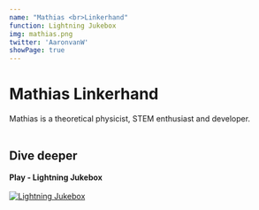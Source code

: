 ```yaml
---
name: "Mathias <br>Linkerhand"
function: Lightning Jukebox
img: mathias.png
twitter: 'AaronvanW'
showPage: true
---
```


# Mathias Linkerhand
 
Mathias is a theoretical physicist, STEM enthusiast and developer.
<br><br>

## Dive deeper


<div class="grid grid-cols-2 gap-5">
<div class="p-3 my-2">

**Play - Lightning Jukebox**  <br><br>
[![Lightning Jukebox](/2022/content/mathias1.png)](https://jb.btc-ln.net/)
</div>

</div>

<br>




